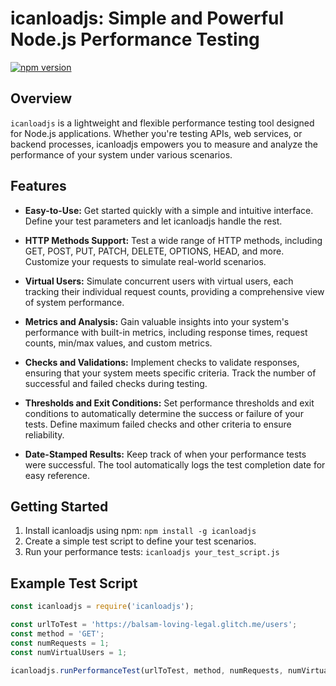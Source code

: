 # icanloadjs: Simple and Powerful Node.js Performance Testing

[![npm version](https://img.shields.io/npm/v/icanloadjs.svg)](https://www.npmjs.com/package/icanloadjs)

## Overview
`icanloadjs` is a lightweight and flexible performance testing tool designed for Node.js applications. Whether you're testing APIs, web services, or backend processes, icanloadjs empowers you to measure and analyze the performance of your system under various scenarios.

## Features

- **Easy-to-Use:** Get started quickly with a simple and intuitive interface. Define your test parameters and let icanloadjs handle the rest.

- **HTTP Methods Support:** Test a wide range of HTTP methods, including GET, POST, PUT, PATCH, DELETE, OPTIONS, HEAD, and more. Customize your requests to simulate real-world scenarios.

- **Virtual Users:** Simulate concurrent users with virtual users, each tracking their individual request counts, providing a comprehensive view of system performance.

- **Metrics and Analysis:** Gain valuable insights into your system's performance with built-in metrics, including response times, request counts, min/max values, and custom metrics.

- **Checks and Validations:** Implement checks to validate responses, ensuring that your system meets specific criteria. Track the number of successful and failed checks during testing.

- **Thresholds and Exit Conditions:** Set performance thresholds and exit conditions to automatically determine the success or failure of your tests. Define maximum failed checks and other criteria to ensure reliability.

- **Date-Stamped Results:** Keep track of when your performance tests were successful. The tool automatically logs the test completion date for easy reference.

## Getting Started

1. Install icanloadjs using npm: `npm install -g icanloadjs`
2. Create a simple test script to define your test scenarios.
3. Run your performance tests: `icanloadjs your_test_script.js`

## Example Test Script

```javascript
const icanloadjs = require('icanloadjs');

const urlToTest = 'https://balsam-loving-legal.glitch.me/users';
const method = 'GET';
const numRequests = 1;
const numVirtualUsers = 1;

icanloadjs.runPerformanceTest(urlToTest, method, numRequests, numVirtualUsers);
